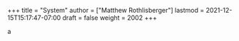 +++
title = "System"
author = ["Matthew Rothlisberger"]
lastmod = 2021-12-15T15:17:47-07:00
draft = false
weight = 2002
+++

a
